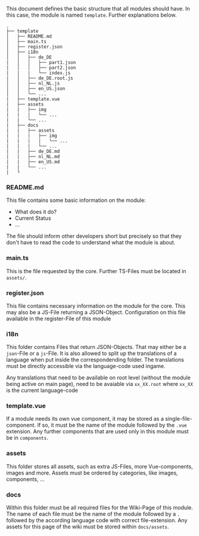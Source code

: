 This document defines the basic structure that all modules should have.
In this case, the module is named `template`. Further explanations below.
```
.
├── template
│   ├── README.md
│   ├── main.ts
│   ├── register.json
│   ├── i18n
│   │   ├── de_DE
|   │   │   ├── part1.json
|   │   │   ├── part2.json
|   |   |   └── index.js
|   │   ├── de_DE.root.js
│   │   ├── nl_NL.js
│   │   ├── en_US.json
│   │   └── ...
|   ├── template.vue
|   ├── assets
|   |   ├── img
|   |   |   └── ...
|   |   └── ...
|   ├── docs
|   |   ├── assets
|   |   |   ├── img
|   |   |   |   └── ...
|   |   |   └── ...
|   |   ├── de_DE.md
|   |   ├── nl_NL.md
|   |   ├── en_US.md
|   |   └── ...
|   └
```

### README.md
This file contains some basic information on the module:
* What does it do?
* Current Status
* ...

The file should inform other developers short but precisely so that they don't have to read the code to understand what the module is about.

### main.ts
This is the file requested by the core. Further TS-Files must be located in `assets/`.

### register.json
This file contains necessary information on the module for the core. This may also be a JS-File returning a JSON-Object. Configuration on this file available in the register-File of this module

### i18n
This folder contains Files that return JSON-Objects. That may either be a `json`-File or a `js`-File.
It is also allowed to split up the translations of a language when put inside the correspondending folder.
The translations must be directly accessible via the language-code used ingame.

Any translations that need to be available on root level (without the module being active on main page), need to be avaiable via `xx_XX.root` where `xx_XX` is the current language-code

### template.vue
If a module needs its own vue component, it may be stored as a single-file-component. If so, it must be the name of the module followed by the `.vue` extension.
Any further components that are used only in this module must be in `components`.

### assets
This folder stores all assets, such as extra JS-Files, more Vue-components, images and more.
Assets must be ordered by categories, like images, components, ...

### docs
Within this folder must be all required files for the Wiki-Page of this module.
The name of each file must be the name of the module followed by a `.` followed by the according language code with correct file-extension.
Any assets for this page of the wiki must be stored within `docs/assets`.

